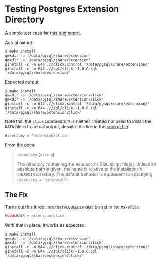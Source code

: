 # Testing Postgres Extension Directory

A simple test case for [this bug report](https://postgr.es/m/C86FCCFD-0C84-4F70-BA54-72C04A2F69DF@justatheory.com).

Actual output:

```console
$ make install
gmkdir -p '/data/pgsql/share/extension'
gmkdir -p '/data/pgsql/share/extension'
ginstall -c -m 644 .//click.control '/data/pgsql/share/extension/'
ginstall -c -m 644 .//sql/click--1.0.0.sql  '/data/pgsql/share/extension/'
```

Expected output:

```console
$ make install
gmkdir -p '/data/pgsql/share/extension/click'
gmkdir -p '/data/pgsql/share/extension/click'
ginstall -c -m 644 .//click.control '/data/pgsql/share/extension/'
ginstall -c -m 644 .//sql/click--1.0.0.sql  '/data/pgsql/share/extension/click'
```

Note that the `click` subdirectory is neither created nor used to install the
`DATA` file in th actual output, despite this line in the [control
file](./click.control):

``` ini
directory = 'extension/click'
```

From [the docs](https://www.postgresql.org/docs/16/extend-extensions.html):

> `directory` (`string`)
>
> The directory containing the extension's SQL script file(s). Unless an absolute path is given, the name is relative to the installation's `SHAREDIR` directory. The default behavior is equivalent to specifying `directory = 'extension'`.

## The Fix

Turns out this it requires that `MODULEDIR` *also* be set in the `Makefile`:

```makefile
MODULEDIR = extension/click
```

With that in place, it works as expected:

``` console
$ make install
gmkdir -p '/data/pgsql/share/extension'
gmkdir -p '/data/pgsql/share/extension/click'
ginstall -c -m 644 .//click.control '/data/pgsql/share/extension/'
ginstall -c -m 644 .//sql/click--1.0.0.sql  '/data/pgsql/share/extension/click/'
```
